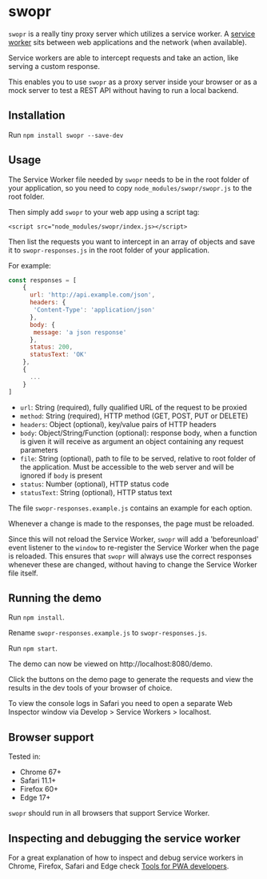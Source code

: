 # swopr

`swopr` is a really tiny proxy server which utilizes a service worker.
A [service worker](https://developer.mozilla.org/en-US/docs/Web/API/Service_Worker_API)
sits between web applications and the network (when available).

Service workers are able to intercept requests and take an action, like serving a custom response.

This enables you to use `swopr` as a proxy server inside your browser or as a mock server to test a REST API without 
having to run a local backend.


## Installation
Run `npm install swopr --save-dev`

## Usage
The Service Worker file needed by `swopr` needs to be in the root folder of your application, so you need to copy 
`node_modules/swopr/swopr.js` to the root folder.

Then simply add `swopr` to your web app using a script tag:

`<script src="node_modules/swopr/index.js></script>`

Then list the requests you want to intercept in an array of objects and save it to `swopr-responses.js` in the
root folder of your application.

For example:

```javascript
const responses = [
    {
      url: 'http://api.example.com/json',
      headers: {
       'Content-Type': 'application/json'
      },
      body: {
       message: 'a json response'
      },
      status: 200,
      statusText: 'OK'
    },
    {
      ...
    }
]
```

- `url`: String (required), fully qualified URL of the request to be proxied
- `method`: String (required), HTTP method (GET, POST, PUT or DELETE)
- `headers`: Object (optional), key/value pairs of HTTP headers
- `body`: Object/String/Function (optional): response body, when a function is given it will receive as argument an 
object containing any request parameters
- `file`: String (optional), path to file to be served, relative to root folder of the
application. Must be accessible to the web server and will be ignored if `body` is present
- `status`: Number (optional), HTTP status code
- `statusText`: String (optional), HTTP status text

The file `swopr-responses.example.js` contains an example for each option.

Whenever a change is made to the responses, the page must be reloaded.

Since this will not reload the Service Worker, `swopr` will add a 'beforeunload' event listener to the `window` to 
re-register the Service Worker when the page is reloaded. This ensures that `swopr` will always use the correct responses 
whenever these are changed, without having to change the Service Worker file itself.

## Running the demo
Run `npm install`.

Rename `swopr-responses.example.js` to `swopr-responses.js`.

Run `npm start`.

The demo can now be viewed on http://localhost:8080/demo.

Click the buttons on the demo page to generate the requests and
view the results in the dev tools of your browser of choice.

To view the console logs in Safari you need to open a separate Web Inspector
window via Develop > Service Workers > localhost.

## Browser support
Tested in:
- Chrome 67+
- Safari 11.1+
- Firefox 60+
- Edge 17+

`swopr` should run in all browsers that support Service Worker.

## Inspecting and debugging the service worker
For a great explanation of how to inspect and debug service workers
in Chrome, Firefox, Safari and Edge check [Tools for PWA developers](https://developers.google.com/web/ilt/pwa/tools-for-pwa-developers#interact_with_service_workers_in_the_browser).
